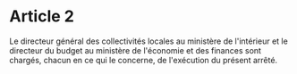 # Article 2

Le directeur général des collectivités locales au ministère de l'intérieur et le directeur du budget au ministère de l'économie et des finances sont chargés, chacun en ce qui le concerne, de l'exécution du présent arrêté.
